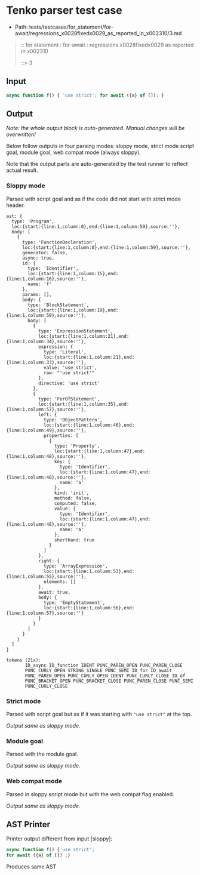 # Tenko parser test case

- Path: tests/testcases/for_statement/for-await/regressions_x0028fixedx0029_as_reported_in_x002310/3.md

> :: for statement : for-await : regressions x0028fixedx0029 as reported in x002310
>
> ::> 3

## Input

`````js
async function f() { 'use strict'; for await ({a} of []); }
`````

## Output

_Note: the whole output block is auto-generated. Manual changes will be overwritten!_

Below follow outputs in four parsing modes: sloppy mode, strict mode script goal, module goal, web compat mode (always sloppy).

Note that the output parts are auto-generated by the test runner to reflect actual result.

### Sloppy mode

Parsed with script goal and as if the code did not start with strict mode header.

`````
ast: {
  type: 'Program',
  loc:{start:{line:1,column:0},end:{line:1,column:59},source:''},
  body: [
    {
      type: 'FunctionDeclaration',
      loc:{start:{line:1,column:0},end:{line:1,column:59},source:''},
      generator: false,
      async: true,
      id: {
        type: 'Identifier',
        loc:{start:{line:1,column:15},end:{line:1,column:16},source:''},
        name: 'f'
      },
      params: [],
      body: {
        type: 'BlockStatement',
        loc:{start:{line:1,column:19},end:{line:1,column:59},source:''},
        body: [
          {
            type: 'ExpressionStatement',
            loc:{start:{line:1,column:21},end:{line:1,column:34},source:''},
            expression: {
              type: 'Literal',
              loc:{start:{line:1,column:21},end:{line:1,column:33},source:''},
              value: 'use strict',
              raw: "'use strict'"
            },
            directive: 'use strict'
          },
          {
            type: 'ForOfStatement',
            loc:{start:{line:1,column:35},end:{line:1,column:57},source:''},
            left: {
              type: 'ObjectPattern',
              loc:{start:{line:1,column:46},end:{line:1,column:49},source:''},
              properties: [
                {
                  type: 'Property',
                  loc:{start:{line:1,column:47},end:{line:1,column:48},source:''},
                  key: {
                    type: 'Identifier',
                    loc:{start:{line:1,column:47},end:{line:1,column:48},source:''},
                    name: 'a'
                  },
                  kind: 'init',
                  method: false,
                  computed: false,
                  value: {
                    type: 'Identifier',
                    loc:{start:{line:1,column:47},end:{line:1,column:48},source:''},
                    name: 'a'
                  },
                  shorthand: true
                }
              ]
            },
            right: {
              type: 'ArrayExpression',
              loc:{start:{line:1,column:53},end:{line:1,column:55},source:''},
              elements: []
            },
            await: true,
            body: {
              type: 'EmptyStatement',
              loc:{start:{line:1,column:56},end:{line:1,column:57},source:''}
            }
          }
        ]
      }
    }
  ]
}

tokens (21x):
       ID_async ID_function IDENT PUNC_PAREN_OPEN PUNC_PAREN_CLOSE
       PUNC_CURLY_OPEN STRING_SINGLE PUNC_SEMI ID_for ID_await
       PUNC_PAREN_OPEN PUNC_CURLY_OPEN IDENT PUNC_CURLY_CLOSE ID_of
       PUNC_BRACKET_OPEN PUNC_BRACKET_CLOSE PUNC_PAREN_CLOSE PUNC_SEMI
       PUNC_CURLY_CLOSE
`````

### Strict mode

Parsed with script goal but as if it was starting with `"use strict"` at the top.

_Output same as sloppy mode._

### Module goal

Parsed with the module goal.

_Output same as sloppy mode._

### Web compat mode

Parsed in sloppy script mode but with the web compat flag enabled.

_Output same as sloppy mode._

## AST Printer

Printer output different from input [sloppy]:

````js
async function f() {'use strict';
for await ({a} of []) ;}
````

Produces same AST

